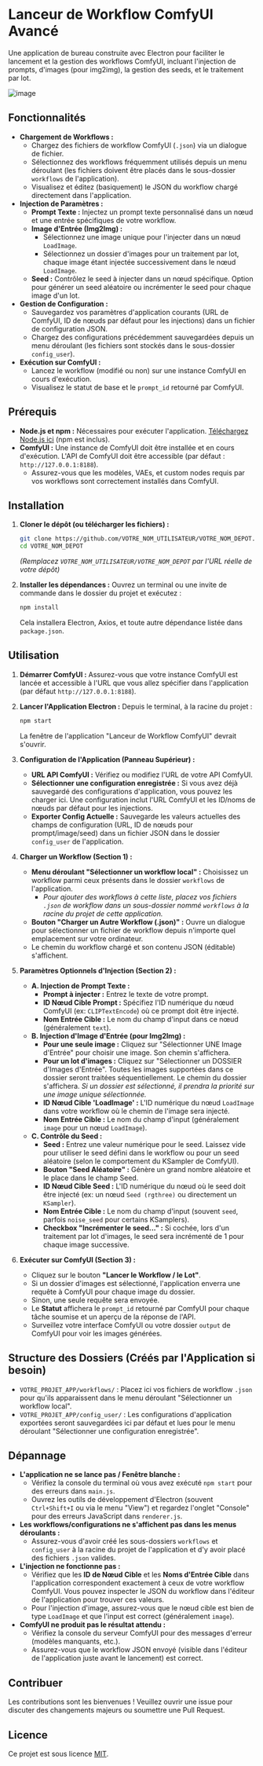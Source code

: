 # Lanceur de Workflow ComfyUI Avancé

Une application de bureau construite avec Electron pour faciliter le lancement et la gestion des workflows ComfyUI, incluant l'injection de prompts, d'images (pour img2img), la gestion des seeds, et le traitement par lot.


![image](https://github.com/user-attachments/assets/6efe5d0a-c78e-4872-b566-ed660a7bf128)



## Fonctionnalités

*   **Chargement de Workflows :**
    *   Chargez des fichiers de workflow ComfyUI (`.json`) via un dialogue de fichier.
    *   Sélectionnez des workflows fréquemment utilisés depuis un menu déroulant (les fichiers doivent être placés dans le sous-dossier `workflows` de l'application).
    *   Visualisez et éditez (basiquement) le JSON du workflow chargé directement dans l'application.
*   **Injection de Paramètres :**
    *   **Prompt Texte :** Injectez un prompt texte personnalisé dans un nœud et une entrée spécifiques de votre workflow.
    *   **Image d'Entrée (Img2Img) :**
        *   Sélectionnez une image unique pour l'injecter dans un nœud `LoadImage`.
        *   Sélectionnez un dossier d'images pour un traitement par lot, chaque image étant injectée successivement dans le nœud `LoadImage`.
    *   **Seed :** Contrôlez le seed à injecter dans un nœud spécifique. Option pour générer un seed aléatoire ou incrémenter le seed pour chaque image d'un lot.
*   **Gestion de Configuration :**
    *   Sauvegardez vos paramètres d'application courants (URL de ComfyUI, ID de nœuds par défaut pour les injections) dans un fichier de configuration JSON.
    *   Chargez des configurations précédemment sauvegardées depuis un menu déroulant (les fichiers sont stockés dans le sous-dossier `config_user`).
*   **Exécution sur ComfyUI :**
    *   Lancez le workflow (modifié ou non) sur une instance ComfyUI en cours d'exécution.
    *   Visualisez le statut de base et le `prompt_id` retourné par ComfyUI.

## Prérequis

*   **Node.js et npm :** Nécessaires pour exécuter l'application. <a href="https://nodejs.org/" target="_blank">Téléchargez Node.js ici</a> (npm est inclus).
*   **ComfyUI :** Une instance de ComfyUI doit être installée et en cours d'exécution. L'API de ComfyUI doit être accessible (par défaut : `http://127.0.0.1:8188`).
    *   Assurez-vous que les modèles, VAEs, et custom nodes requis par vos workflows sont correctement installés dans ComfyUI.

## Installation

1.  **Cloner le dépôt (ou télécharger les fichiers) :**
    ```bash
    git clone https://github.com/VOTRE_NOM_UTILISATEUR/VOTRE_NOM_DEPOT.git
    cd VOTRE_NOM_DEPOT
    ```
    *(Remplacez `VOTRE_NOM_UTILISATEUR/VOTRE_NOM_DEPOT` par l'URL réelle de votre dépôt)*

2.  **Installer les dépendances :**
    Ouvrez un terminal ou une invite de commande dans le dossier du projet et exécutez :
    ```bash
    npm install
    ```
    Cela installera Electron, Axios, et toute autre dépendance listée dans `package.json`.

## Utilisation

1.  **Démarrer ComfyUI :**
    Assurez-vous que votre instance ComfyUI est lancée et accessible à l'URL que vous allez spécifier dans l'application (par défaut `http://127.0.0.1:8188`).

2.  **Lancer l'Application Electron :**
    Depuis le terminal, à la racine du projet :
    ```bash
    npm start
    ```
    La fenêtre de l'application "Lanceur de Workflow ComfyUI" devrait s'ouvrir.

3.  **Configuration de l'Application (Panneau Supérieur) :**
    *   **URL API ComfyUI :** Vérifiez ou modifiez l'URL de votre API ComfyUI.
    *   **Sélectionner une configuration enregistrée :** Si vous avez déjà sauvegardé des configurations d'application, vous pouvez les charger ici. Une configuration inclut l'URL ComfyUI et les ID/noms de nœuds par défaut pour les injections.
    *   **Exporter Config Actuelle :** Sauvegarde les valeurs actuelles des champs de configuration (URL, ID de nœuds pour prompt/image/seed) dans un fichier JSON dans le dossier `config_user` de l'application.

4.  **Charger un Workflow (Section 1) :**
    *   **Menu déroulant "Sélectionner un workflow local" :** Choisissez un workflow parmi ceux présents dans le dossier `workflows` de l'application.
        *   *Pour ajouter des workflows à cette liste, placez vos fichiers `.json` de workflow dans un sous-dossier nommé `workflows` à la racine du projet de cette application.*
    *   **Bouton "Charger un Autre Workflow (.json)" :** Ouvre un dialogue pour sélectionner un fichier de workflow depuis n'importe quel emplacement sur votre ordinateur.
    *   Le chemin du workflow chargé et son contenu JSON (éditable) s'affichent.

5.  **Paramètres Optionnels d'Injection (Section 2) :**
    *   **A. Injection de Prompt Texte :**
        *   **Prompt à injecter :** Entrez le texte de votre prompt.
        *   **ID Nœud Cible Prompt :** Spécifiez l'ID numérique du nœud ComfyUI (ex: `CLIPTextEncode`) où ce prompt doit être injecté.
        *   **Nom Entrée Cible :** Le nom du champ d'input dans ce nœud (généralement `text`).
    *   **B. Injection d'Image d'Entrée (pour Img2Img) :**
        *   **Pour une seule image :** Cliquez sur "Sélectionner UNE Image d'Entrée" pour choisir une image. Son chemin s'affichera.
        *   **Pour un lot d'images :** Cliquez sur "Sélectionner un DOSSIER d'Images d'Entrée". Toutes les images supportées dans ce dossier seront traitées séquentiellement. Le chemin du dossier s'affichera. *Si un dossier est sélectionné, il prendra la priorité sur une image unique sélectionnée.*
        *   **ID Nœud Cible 'LoadImage' :** L'ID numérique du nœud `LoadImage` dans votre workflow où le chemin de l'image sera injecté.
        *   **Nom Entrée Cible :** Le nom du champ d'input (généralement `image` pour un nœud `LoadImage`).
    *   **C. Contrôle du Seed :**
        *   **Seed :** Entrez une valeur numérique pour le seed. Laissez vide pour utiliser le seed défini dans le workflow ou pour un seed aléatoire (selon le comportement du KSampler de ComfyUI).
        *   **Bouton "Seed Aléatoire" :** Génère un grand nombre aléatoire et le place dans le champ Seed.
        *   **ID Nœud Cible Seed :** L'ID numérique du nœud où le seed doit être injecté (ex: un nœud `Seed (rgthree)` ou directement un `KSampler`).
        *   **Nom Entrée Cible :** Le nom du champ d'input (souvent `seed`, parfois `noise_seed` pour certains KSamplers).
        *   **Checkbox "Incrémenter le seed..." :** Si cochée, lors d'un traitement par lot d'images, le seed sera incrémenté de 1 pour chaque image successive.

6.  **Exécuter sur ComfyUI (Section 3) :**
    *   Cliquez sur le bouton **"Lancer le Workflow / le Lot"**.
    *   Si un dossier d'images est sélectionné, l'application enverra une requête à ComfyUI pour chaque image du dossier.
    *   Sinon, une seule requête sera envoyée.
    *   Le **Statut** affichera le `prompt_id` retourné par ComfyUI pour chaque tâche soumise et un aperçu de la réponse de l'API.
    *   Surveillez votre interface ComfyUI ou votre dossier `output` de ComfyUI pour voir les images générées.

## Structure des Dossiers (Créés par l'Application si besoin)

*   `VOTRE_PROJET_APP/workflows/` : Placez ici vos fichiers de workflow `.json` pour qu'ils apparaissent dans le menu déroulant "Sélectionner un workflow local".
*   `VOTRE_PROJET_APP/config_user/` : Les configurations d'application exportées seront sauvegardées ici par défaut et lues pour le menu déroulant "Sélectionner une configuration enregistrée".

## Dépannage

*   **L'application ne se lance pas / Fenêtre blanche :**
    *   Vérifiez la console du terminal où vous avez exécuté `npm start` pour des erreurs dans `main.js`.
    *   Ouvrez les outils de développement d'Electron (souvent `Ctrl+Shift+I` ou via le menu "View") et regardez l'onglet "Console" pour des erreurs JavaScript dans `renderer.js`.
*   **Les workflows/configurations ne s'affichent pas dans les menus déroulants :**
    *   Assurez-vous d'avoir créé les sous-dossiers `workflows` et `config_user` à la racine du projet de l'application et d'y avoir placé des fichiers `.json` valides.
*   **L'injection ne fonctionne pas :**
    *   Vérifiez que les **ID de Nœud Cible** et les **Noms d'Entrée Cible** dans l'application correspondent exactement à ceux de votre workflow ComfyUI. Vous pouvez inspecter le JSON du workflow dans l'éditeur de l'application pour trouver ces valeurs.
    *   Pour l'injection d'image, assurez-vous que le nœud cible est bien de type `LoadImage` et que l'input est correct (généralement `image`).
*   **ComfyUI ne produit pas le résultat attendu :**
    *   Vérifiez la console du serveur ComfyUI pour des messages d'erreur (modèles manquants, etc.).
    *   Assurez-vous que le workflow JSON envoyé (visible dans l'éditeur de l'application juste avant le lancement) est correct.

## Contribuer

Les contributions sont les bienvenues ! Veuillez ouvrir une issue pour discuter des changements majeurs ou soumettre une Pull Request.

## Licence

Ce projet est sous licence [MIT](./LICENSE).
